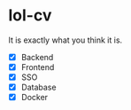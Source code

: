 # lol-cv
It is exactly what you think it is.
- [x] Backend
- [x] Frontend
- [x] SSO
- [x] Database
- [x] Docker
